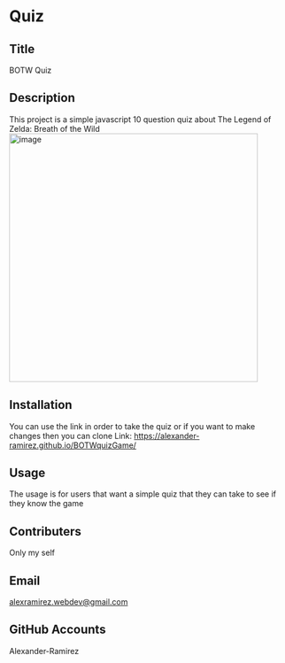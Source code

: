 # Quiz

  ## Title
  BOTW Quiz

  ## Description
   This project is a simple javascript 10 question quiz about The Legend of Zelda: Breath of the Wild
   <img width="449" alt="image" src="https://user-images.githubusercontent.com/93147019/163881870-52f8468f-f750-4f94-b6bc-db575ddd8073.png">


  ## Installation
  You can use the link in order to take the quiz or if you want to make changes then you can clone
  Link: https://alexander-ramirez.github.io/BOTWquizGame/ 

  ## Usage
  The usage is for users that want a simple quiz that they can take to see if they know the game

  ## Contributers
  Only my self

  ## Email
  alexramirez.webdev@gmail.com

  ## GitHub Accounts
  Alexander-Ramirez
